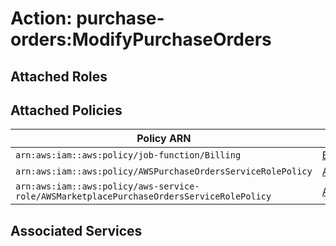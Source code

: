 # Action: purchase-orders:ModifyPurchaseOrders

## Attached Roles

## Attached Policies

| Policy ARN | Policy Name |
|------------|-------------|
| `arn:aws:iam::aws:policy/job-function/Billing` | [Billing](../policies.md#billing) |
| `arn:aws:iam::aws:policy/AWSPurchaseOrdersServiceRolePolicy` | [AWSPurchaseOrdersServiceRolePolicy](../policies.md#awspurchaseordersservicerolepolicy) |
| `arn:aws:iam::aws:policy/aws-service-role/AWSMarketplacePurchaseOrdersServiceRolePolicy` | [AWSMarketplacePurchaseOrdersServiceRolePolicy](../policies.md#awsmarketplacepurchaseordersservicerolepolicy) |

## Associated Services


